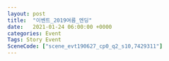 ```yaml
---
layout: post
title:  "이벤트_2019여름_엔딩"
date:   2021-01-24 06:00:00 +0000
categories: Event
Tags: Story Event
SceneCode: ["scene_evt190627_cp0_q2_s10,7429311"]
---
```

